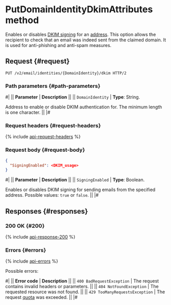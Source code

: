 # PutDomainIdentityDkimAttributes method

Enables or disables [DKIM signing](https://en.wikipedia.org/wiki/DomainKeys_Identified_Mail) for an [address](../../concepts/glossary.md#adress). This option allows the recipient to check that an email was indeed sent from the claimed domain. It is used for anti-phishing and anti-spam measures.

## Request {#request}

```http
PUT /v2/email/identities/{DomainIdentity}/dkim HTTP/2
```

### Path parameters {#path-parameters}

#|
|| **Parameter** | **Description** ||
|| `DomainIdentity` | **Type**: String.

Address to enable or disable DKIM authentication for. The minimum length is one character. ||
|#

### Request headers {#request-headers}

{% include [api-request-headers](../../../_includes/postbox/api-request-headers.md) %}

### Request body {#request-body}

```json
{
  "SigningEnabled": <DKIM_usage>
}
```

#|
|| **Parameter** | **Description** ||
|| `SigningEnabled` | **Type**: Boolean.

Enables or disables DKIM signing for sending emails from the specified address. Possible values: `true` or `false`. ||
|#

## Responses {#responses}

### 200 OK {#200}

{% include [api-response-200](../../../_includes/postbox/api-response-200.md) %}

### Errors {#errors}

{% include [api-errors](../../../_includes/postbox/api-errors.md) %}

Possible errors:

#|
|| **Error code** | **Description** ||
|| `400 BadRequestException` | The request contains invalid headers or parameters. ||
|| `404 NotFoundException` | The requested resource was not found. ||
|| `429 TooManyRequestsException` | The request [quota](../../concepts/limits.md#postbox-quotas) was exceeded. ||
|#
